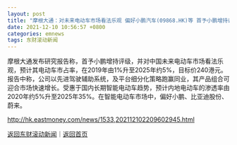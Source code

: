```yaml
---
layout: post
title: "摩根大通：对未来电动车市场看法乐观 偏好小鹏汽车(09868.HK)等 首予小鹏增持评级"
date: 2021-12-10 10:56:57 +0800
categories: emnews
tags: 东财滚动新闻
---
```


摩根大通发布研究报告称，首予小鹏增持评级，并对中国未来电动车市场看法乐观，预计其电动车市占率，在2019年由1%升至2025年约5%，目标价240港元。报告中称，公司以先进驾驶辅助系统，及平台细分化策略跑赢同业，其产品组合可迎合市场快速增长。受惠于国内长期智能电动车趋势，预计内地电动车的渗透率由2020年约5%升至2025年35%。在智能电动车市场中，偏好小鹏、比亚迪股份、蔚来。

<http://hk.eastmoney.com/news/1533,202112102209602945.html>

[返回东财滚动新闻](//finews.withounder.com/emnews/)｜[返回首页](//finews.withounder.com/)